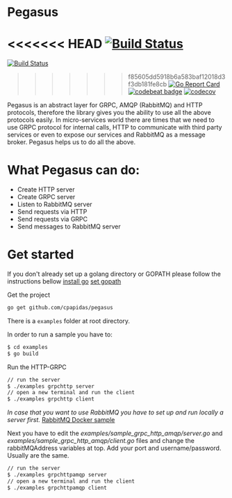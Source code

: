 # Pegasus

<<<<<<< HEAD
[![Build Status](https://travis-ci.org/cpapidas/pegasus.svg?branch=master)](https://travis-ci.org/cpapidas/pegasus)
=======
[![Build Status](https://travis-ci.org/cpapidas/peg.svg?branch=master&maxAge=0)](https://travis-ci.org/cpapidas/pegasus)
>>>>>>> f85605dd5918b6a583baf12018d3f3db181fe8cb
[![Go Report Card](https://goreportcard.com/badge/github.com/cpapidas/pegasus?new=report?maxAge=0)](https://goreportcard.com/report/github.com/cpapidas/pegasus)
[![codebeat badge](https://codebeat.co/badges/d81fe30e-f110-49f1-a475-f24f1016c4c8?maxAge=0)](https://codebeat.co/projects/github-com-cpapidas-pegasus-master)
[![codecov](https://codecov.io/gh/cpapidas/pegasus/branch/master/graph/badge.svg?maxAge=0)](https://codecov.io/gh/cpapidas/pegasus)

Pegasus is an abstract layer for GRPC, AMQP (RabbitMQ) and HTTP protocols, therefore the library gives you the ability
to use all the above protocols easily. In micro-services world there are times that we need to use GRPC protocol
for internal calls, HTTP to communicate with third party services or even to expose our services and RabbitMQ
as a message broker. Pegasus helps us to do all the above.

# What Pegasus can do:

* Create HTTP server
* Create GRPC server
* Listen to RabbitMQ server
* Send requests via HTTP
* Send requests via GRPC
* Send messages to RabbitMQ server

# Get started

If you don't already set up a golang directory or GOPATH please follow the instructions bellow
[install go](https://golang.org/doc/install)
[set gopath](https://github.com/golang/go/wiki/Setting-GOPATH)

Get the project

```bash
go get github.com/cpapidas/pegasus
```

There is a `examples` folder at root directory.

In order to run a sample you have to:

```bash
$ cd examples
$ go build
```

Run the HTTP-GRPC

```bash
// run the server
$ ./examples grpchttp server
// open a new terminal and run the client
$ ./examples grpchttp client
```

*In case that you want to use RabbitMQ you have to set up and run locally a server
first.* [RabbitMQ Docker sample](https://github.com/dockerfile/rabbitmq)

Next you have to edit the *examples/sample_grpc_http_amqp/server.go* and *examples/sample_grpc_http_amqp/client.go* files
and change the rabbitMQAddress variables at top. Add your port and username/password. Usually are the same.

```bash
// run the server
$ ./examples grpchttpamqp server
// open a new terminal and run the client
$ ./examples grpchttpamqp client
```




